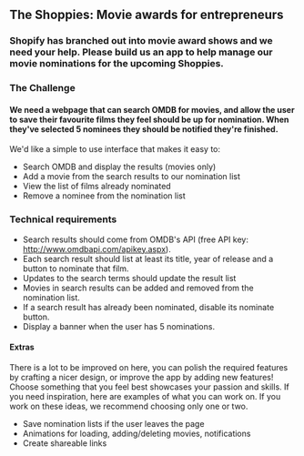 ## The Shoppies: Movie awards for entrepreneurs

### Shopify has branched out into movie award shows and we need your help. Please build us an app to help manage our movie nominations for the upcoming Shoppies.

### The Challenge
#### We need a webpage that can search OMDB for movies, and allow the user to save their favourite films they feel should be up for nomination. When they've selected 5 nominees they should be notified they're finished.

We'd like a simple to use interface that makes it easy to:
  * Search OMDB and display the results (movies only)
  * Add a movie from the search results to our nomination list
  * View the list of films already nominated
  * Remove a nominee from the nomination list

### Technical requirements
  * Search results should come from OMDB's API (free API key: http://www.omdbapi.com/apikey.aspx).
  * Each search result should list at least its title, year of release and a button to nominate that film.
  * Updates to the search terms should update the result list
  * Movies in search results can be added and removed from the nomination list.
  * If a search result has already been nominated, disable its nominate button.
  * Display a banner when the user has 5 nominations.

#### Extras
There is a lot to be improved on here, you can polish the required features by crafting a nicer design, or improve the app by adding new features! Choose something that you feel best showcases your passion and skills.
If you need inspiration, here are examples of what you can work on. If you work on these ideas, we recommend choosing only one or two.
  * Save nomination lists if the user leaves the page
  * Animations for loading, adding/deleting movies, notifications
  * Create shareable links